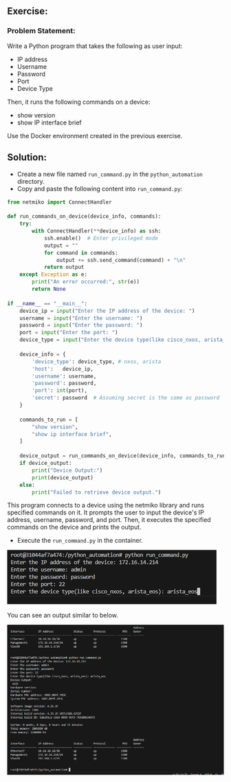 ## Exercise:
### Problem Statement:

Write a Python program that takes the following as user input:
- IP address
- Username
- Password
- Port
- Device Type

Then, it runs the following commands on a device:
- show version
- show IP interface brief  

Use the Docker environment created in the previous exercise.

## Solution:
- Create a new file named `run_command.py` in the `python_automation` directory.
- Copy and paste the following content into `run_command.py`:

```python
from netmiko import ConnectHandler

def run_commands_on_device(device_info, commands):
    try:
        with ConnectHandler(**device_info) as ssh:
            ssh.enable()  # Enter privileged mode
            output = ""
            for command in commands:
                output += ssh.send_command(command) + "\n"
            return output
    except Exception as e:
        print("An error occurred:", str(e))
        return None

if __name__ == "__main__":
    device_ip = input("Enter the IP address of the device: ")
    username = input("Enter the username: ")
    password = input("Enter the password: ")
    port = input("Enter the port: ")
    device_type = input("Enter the device type(like cisco_nxos, arista_eos): ")

    device_info = {
        'device_type': device_type, # nxos, arista
        'host':   device_ip,
        'username': username,
        'password': password,
        'port': int(port),
        'secret': password  # Assuming secret is the same as password
    }

    commands_to_run = [
        "show version",
        "show ip interface brief",
    ]

    device_output = run_commands_on_device(device_info, commands_to_run)
    if device_output:
        print("Device Output:")
        print(device_output)
    else:
        print("Failed to retrieve device output.")
```

This program connects to a device using the netmiko library and runs specified commands on it. It prompts the user to input the device's IP address, username, password, and port. Then, it executes the specified commands on the device and prints the output.

- Execute the `run_command.py` in the container.

![alt text](image-13.png)

You can see an output similar to below.

![alt text](image-14.png)